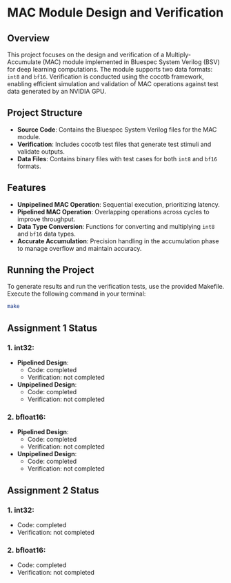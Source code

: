 # MAC Module Design and Verification

## Overview

This project focuses on the design and verification of a Multiply-Accumulate (MAC) module implemented in Bluespec System Verilog (BSV) for deep learning computations. The module supports two data formats: `int8` and `bf16`. Verification is conducted using the cocotb framework, enabling efficient simulation and validation of MAC operations against test data generated by an NVIDIA GPU.

## Project Structure

- **Source Code**: Contains the Bluespec System Verilog files for the MAC module.
- **Verification**: Includes cocotb test files that generate test stimuli and validate outputs.
- **Data Files**: Contains binary files with test cases for both `int8` and `bf16` formats.

## Features

- **Unpipelined MAC Operation**: Sequential execution, prioritizing latency.
- **Pipelined MAC Operation**: Overlapping operations across cycles to improve throughput.
- **Data Type Conversion**: Functions for converting and multiplying `int8` and `bf16` data types.
- **Accurate Accumulation**: Precision handling in the accumulation phase to manage overflow and maintain accuracy.

## Running the Project

To generate results and run the verification tests, use the provided Makefile. Execute the following command in your terminal:

```bash
make 
```
## Assignment 1 Status

### 1. int32:
- **Pipelined Design**:
  - Code: completed
  - Verification: not completed
- **Unpipelined Design**:
  - Code: completed
  - Verification: not completed

### 2. bfloat16:
- **Pipelined Design**:
  - Code: completed
  - Verification: not completed
- **Unpipelined Design**:
  - Code: completed
  - Verification: not completed

## Assignment 2 Status

### 1. int32:
- Code: completed
- Verification: not completed

### 2. bfloat16:
- Code: completed
- Verification: not completed

